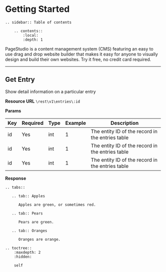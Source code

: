 # Getting Started 

```eval_rst
.. sidebar:: Table of contents

    .. contents::
        :local:
        :depth: 1
```

PageStudio is a content management system (CMS) featuring an easy to use drag and drop website builder that makes it easy for anyone to visually design and build their own websites. Try it free, no credit card required.

----

## Get Entry

Show detail information on a particular entry

**Resource URL** `\rest\v1\entries\:id`

**Params**

Key |	Required | Type | Example | Description
----|----------|------|---------|------------
id | Yes | int | 1 | The entity ID of the record in the entries table
id | Yes | int | 1 | The entity ID of the record in the entries table
id | Yes | int | 1 | The entity ID of the record in the entries table

**Response**

```eval_rst
.. tabs::

   .. tab:: Apples

      Apples are green, or sometimes red.

   .. tab:: Pears

      Pears are green.

   .. tab:: Oranges

      Oranges are orange.
```

[pagestudio]: http://pagestudiocms.com

```eval_rst
.. toctree::
    :maxdepth: 2
    :hidden:

    self
```